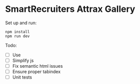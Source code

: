 # SmartRecruiters Attrax Gallery

Set up and run:

```
npm install
npm run dev
```

Todo:

- [ ] Use <dialog>, ensure modal accessibility and focus trapping
- [ ] Simplify js
- [ ] Fix semantic html issues
- [ ] Ensure proper tabindex
- [ ] Unit tests 
